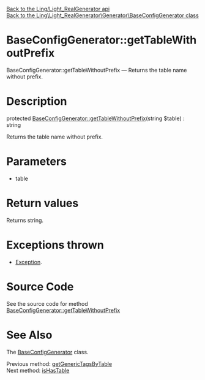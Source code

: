[Back to the Ling/Light_RealGenerator api](https://github.com/lingtalfi/Light_RealGenerator/blob/master/doc/api/Ling/Light_RealGenerator.md)<br>
[Back to the Ling\Light_RealGenerator\Generator\BaseConfigGenerator class](https://github.com/lingtalfi/Light_RealGenerator/blob/master/doc/api/Ling/Light_RealGenerator/Generator/BaseConfigGenerator.md)


BaseConfigGenerator::getTableWithoutPrefix
================



BaseConfigGenerator::getTableWithoutPrefix — Returns the table name without prefix.




Description
================


protected [BaseConfigGenerator::getTableWithoutPrefix](https://github.com/lingtalfi/Light_RealGenerator/blob/master/doc/api/Ling/Light_RealGenerator/Generator/BaseConfigGenerator/getTableWithoutPrefix.md)(string $table) : string




Returns the table name without prefix.




Parameters
================


- table

    


Return values
================

Returns string.


Exceptions thrown
================

- [Exception](http://php.net/manual/en/class.exception.php).&nbsp;







Source Code
===========
See the source code for method [BaseConfigGenerator::getTableWithoutPrefix](https://github.com/lingtalfi/Light_RealGenerator/blob/master/Generator/BaseConfigGenerator.php#L220-L229)


See Also
================

The [BaseConfigGenerator](https://github.com/lingtalfi/Light_RealGenerator/blob/master/doc/api/Ling/Light_RealGenerator/Generator/BaseConfigGenerator.md) class.

Previous method: [getGenericTagsByTable](https://github.com/lingtalfi/Light_RealGenerator/blob/master/doc/api/Ling/Light_RealGenerator/Generator/BaseConfigGenerator/getGenericTagsByTable.md)<br>Next method: [isHasTable](https://github.com/lingtalfi/Light_RealGenerator/blob/master/doc/api/Ling/Light_RealGenerator/Generator/BaseConfigGenerator/isHasTable.md)<br>

